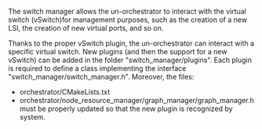 The switch manager allows the un-orchestrator to interact with the virtual 
switch (vSwitch)for management purposes, such as the creation of a new LSI, the
creation of new virtual ports, and so on.

Thanks to the proper vSwitch plugin, the un-orchestrator can interact with a 
specific virtual switch. New plugins (and then the support for a new vSwitch)
can be added in the folder "switch_manager/plugins".
Each plugin is required to define a class implementing the interface 
"switch_manager/switch_manager.h". Moreover, the files:
* orchestrator/CMakeLists.txt
* orchestrator/node_resource_manager/graph_manager/graph_manager.h
must be properly updated so that the new plugin is recognized by system.
